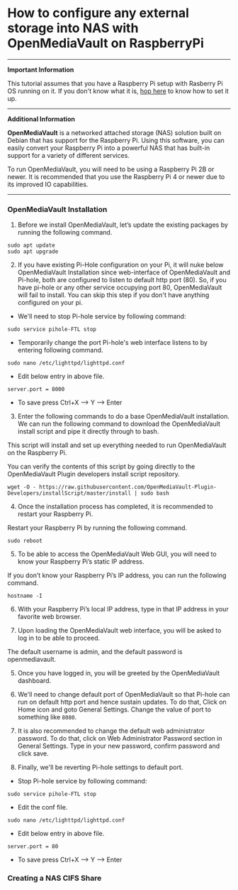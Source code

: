 # How to configure any external storage into NAS with OpenMediaVault on RaspberryPi
***
**Important Information**

This tutorial assumes that you have a Raspberry Pi setup with Rasberry Pi OS running on it. If you don't know what it is, [hop here](https://github.com/SwaroopGiri/Pi_hole_configuration) to know how to set it up.
***
**Additional Information**

**OpenMediaVault** is a networked attached storage (NAS) solution built on Debian that has support for the Raspberry Pi. Using this software, you can easily convert your Raspberry Pi into a powerful NAS that has built-in support for a variety of different services.

To run OpenMediaVault, you will need to be using a Raspberry Pi 2B or newer. It is recommended that you use the Raspberry Pi 4 or newer due to its improved IO capabilities.
*** 

### OpenMediaVault Installation

1. Before we install OpenMediaVault, let’s update the existing packages by running the following command.
```
sudo apt update
sudo apt upgrade
```

2. If you have existing Pi-Hole configuration on your Pi, it will nuke below OpenMediaVault Installation since web-interface of OpenMediaVault and Pi-hole, both are configured to listen to default http port (80). So, if you have pi-hole or any other service occupying port 80, OpenMediaVault will fail to install. You can skip this step if you don't have anything configured on your pi.
  - We'll need to stop Pi-hole service by following command:

  ```
  sudo service pihole-FTL stop
  ```
  - Temporarily change the port Pi-hole's web interface listens to by entering following command.
  
  `sudo nano /etc/lighttpd/lighttpd.conf`
    
  - Edit below entry in above file.
  ```
  server.port = 8000
  ```
  - To save press Ctrl+X --> Y --> Enter

3. Enter the following commands to do a base OpenMediaVault installation. We can run the following command to download the OpenMediaVault install script and pipe it directly through to bash.

This script will install and set up everything needed to run OpenMediaVault on the Raspberry Pi.

You can verify the contents of this script by going directly to the OpenMediaVault Plugin developers install script repository.

```
wget -O - https://raw.githubusercontent.com/OpenMediaVault-Plugin-Developers/installScript/master/install | sudo bash
```

4. Once the installation process has completed, it is recommended to restart your Raspberry Pi.

Restart your Raspberry Pi by running the following command.

```
sudo reboot
```

5. To be able to access the OpenMediaVault Web GUI, you will need to know your Raspberry Pi’s static IP address.

If you don’t know your Raspberry Pi’s IP address, you can run the following command.
```
hostname -I
```

6. With your Raspberry Pi’s local IP address, type in that IP address in your favorite web browser.

7. Upon loading the OpenMediaVault web interface, you will be asked to log in to be able to proceed.

The default username is admin, and the default password is openmediavault.

5. Once you have logged in, you will be greeted by the OpenMediaVault dashboard.

6. We'll need to change default port of OpenMediaVault so that Pi-hole can run on default http port and hence sustain updates. To do that, Click on Home icon and goto General Settings. Change the value of port to something like `8080`.
7. It is also recommended to change the default web administrator password. To do that, click on Web Administrator Password section in General Settings. Type in your new password, confirm password and click save.
8. Finally, we'll be reverting Pi-hole settings to default port.
  - Stop Pi-hole service by following command:

  ```
  sudo service pihole-FTL stop
  ```
  - Edit the conf file.
  
  `sudo nano /etc/lighttpd/lighttpd.conf`
    
  - Edit below entry in above file.
  ```
  server.port = 80
  ```
  - To save press Ctrl+X --> Y --> Enter

### Creating a NAS CIFS Share


